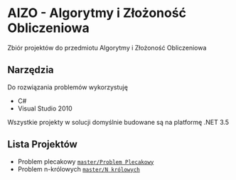 # AIZO - Algorytmy i Złożoność Obliczeniowa


Zbiór projektów do przedmiotu Algorytmy i Złożoność Obliczeniowa

## Narzędzia

Do rozwiązania problemów wykorzystuję 

* C# 
* Visual Studio 2010

Wszystkie projekty w solucji domyślnie budowane są na platformę .NET 3.5

## Lista Projektów


* Problem plecakowy   [`master/Problem Plecakowy`][problem-plecakowy]
* Problem n-królowych [`master/N królowych`][problem-n-krolowych]

[problem-plecakowy]:   https://github.com/vircung/AIZO/tree/master/Problem%20Plecakowy
[problem-n-krolowych]: https://github.com/vircung/AIZO/tree/master/N%20kr%C3%B3lowych
[algorytm-rabina-karpa]: https://github.com/vircung/AIZO/tree/master/Algorytm%20Rabina-Karpa